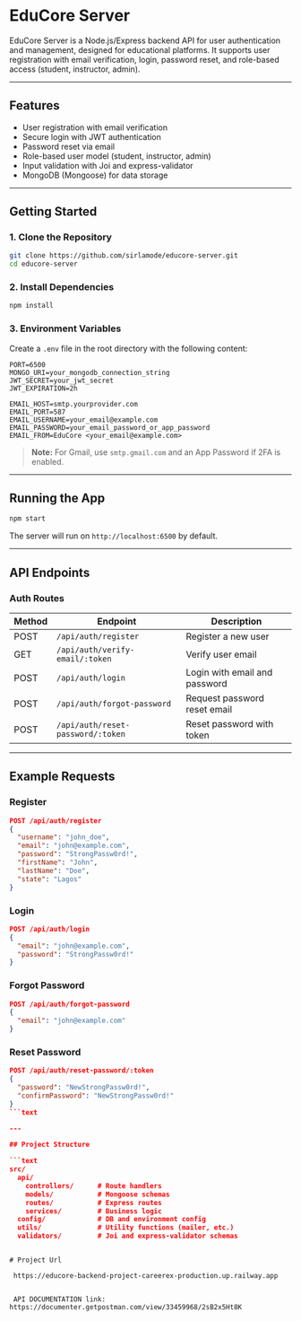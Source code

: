 # EduCore Server

EduCore Server is a Node.js/Express backend API for user authentication and management, designed for educational platforms. It supports user registration with email verification, login, password reset, and role-based access (student, instructor, admin).

---

## Features

- User registration with email verification
- Secure login with JWT authentication
- Password reset via email
- Role-based user model (student, instructor, admin)
- Input validation with Joi and express-validator
- MongoDB (Mongoose) for data storage

---

## Getting Started

### 1. Clone the Repository

```bash
git clone https://github.com/sirlamode/educore-server.git
cd educore-server
```

### 2. Install Dependencies

```bash
npm install
```

### 3. Environment Variables

Create a `.env` file in the root directory with the following content:

```env
PORT=6500
MONGO_URI=your_mongodb_connection_string
JWT_SECRET=your_jwt_secret
JWT_EXPIRATION=2h

EMAIL_HOST=smtp.yourprovider.com
EMAIL_PORT=587
EMAIL_USERNAME=your_email@example.com
EMAIL_PASSWORD=your_email_password_or_app_password
EMAIL_FROM=EduCore <your_email@example.com>
```

> **Note:** For Gmail, use `smtp.gmail.com` and an App Password if 2FA is enabled.

---

## Running the App

```bash
npm start
```

The server will run on `http://localhost:6500` by default.

---

## API Endpoints

### **Auth Routes**

| Method | Endpoint                          | Description                        |
|--------|-----------------------------------|------------------------------------|
| POST   | `/api/auth/register`              | Register a new user                |
| GET    | `/api/auth/verify-email/:token`   | Verify user email                  |
| POST   | `/api/auth/login`                 | Login with email and password      |
| POST   | `/api/auth/forgot-password`       | Request password reset email       |
| POST   | `/api/auth/reset-password/:token` | Reset password with token          |

---

## Example Requests

### Register

```json
POST /api/auth/register
{
  "username": "john_doe",
  "email": "john@example.com",
  "password": "StrongPassw0rd!",
  "firstName": "John",
  "lastName": "Doe",
  "state": "Lagos"
}
```

### Login

```json
POST /api/auth/login
{
  "email": "john@example.com",
  "password": "StrongPassw0rd!"
}
```

### Forgot Password

```json
POST /api/auth/forgot-password
{
  "email": "john@example.com"
}
```

### Reset Password

```json
POST /api/auth/reset-password/:token
{
  "password": "NewStrongPassw0rd!",
  "confirmPassword": "NewStrongPassw0rd!"
}
```text

---

## Project Structure

```text
src/
  api/
    controllers/      # Route handlers
    models/           # Mongoose schemas
    routes/           # Express routes
    services/         # Business logic
  config/             # DB and environment config
  utils/              # Utility functions (mailer, etc.)
  validators/         # Joi and express-validator schemas
```

```text

# Project Url

 https://educore-backend-project-careerex-production.up.railway.app


 API DOCUMENTATION link: https://documenter.getpostman.com/view/33459968/2sB2x5Ht8K

```
